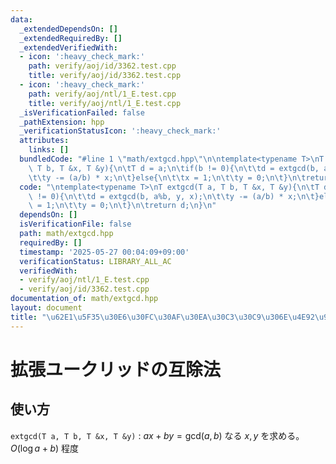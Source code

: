 ```yaml
---
data:
  _extendedDependsOn: []
  _extendedRequiredBy: []
  _extendedVerifiedWith:
  - icon: ':heavy_check_mark:'
    path: verify/aoj/id/3362.test.cpp
    title: verify/aoj/id/3362.test.cpp
  - icon: ':heavy_check_mark:'
    path: verify/aoj/ntl/1_E.test.cpp
    title: verify/aoj/ntl/1_E.test.cpp
  _isVerificationFailed: false
  _pathExtension: hpp
  _verificationStatusIcon: ':heavy_check_mark:'
  attributes:
    links: []
  bundledCode: "#line 1 \"math/extgcd.hpp\"\n\ntemplate<typename T>\nT extgcd(T a,\
    \ T b, T &x, T &y){\n\tT d = a;\n\tif(b != 0){\n\t\td = extgcd(b, a%b, y, x);\n\
    \t\ty -= (a/b) * x;\n\t}else{\n\t\tx = 1;\n\t\ty = 0;\n\t}\n\treturn d;\n}\n"
  code: "\ntemplate<typename T>\nT extgcd(T a, T b, T &x, T &y){\n\tT d = a;\n\tif(b\
    \ != 0){\n\t\td = extgcd(b, a%b, y, x);\n\t\ty -= (a/b) * x;\n\t}else{\n\t\tx\
    \ = 1;\n\t\ty = 0;\n\t}\n\treturn d;\n}\n"
  dependsOn: []
  isVerificationFile: false
  path: math/extgcd.hpp
  requiredBy: []
  timestamp: '2025-05-27 00:04:09+09:00'
  verificationStatus: LIBRARY_ALL_AC
  verifiedWith:
  - verify/aoj/ntl/1_E.test.cpp
  - verify/aoj/id/3362.test.cpp
documentation_of: math/extgcd.hpp
layout: document
title: "\u62E1\u5F35\u30E6\u30FC\u30AF\u30EA\u30C3\u30C9\u306E\u4E92\u9664\u6CD5"
---
```


# 拡張ユークリッドの互除法

## 使い方

``extgcd(T a, T b, T &x, T &y)`` : $ax + by = \text{gcd}(a, b)$ なる $x, y$ を求める。$O(\log{a+b})$ 程度
